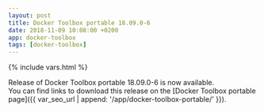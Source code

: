 ```yaml
---
layout: post
title: Docker Toolbox portable 18.09.0-6
date: 2018-11-09 10:08:00 +0200
app: docker-toolbox
tags: [docker-toolbox]
---
```

{% include vars.html %}

Release of Docker Toolbox portable 18.09.0-6 is now available.<br />
You can find links to download this release on the [Docker Toolbox portable page]({{ var_seo_url | append: '/app/docker-toolbox-portable/' }}).